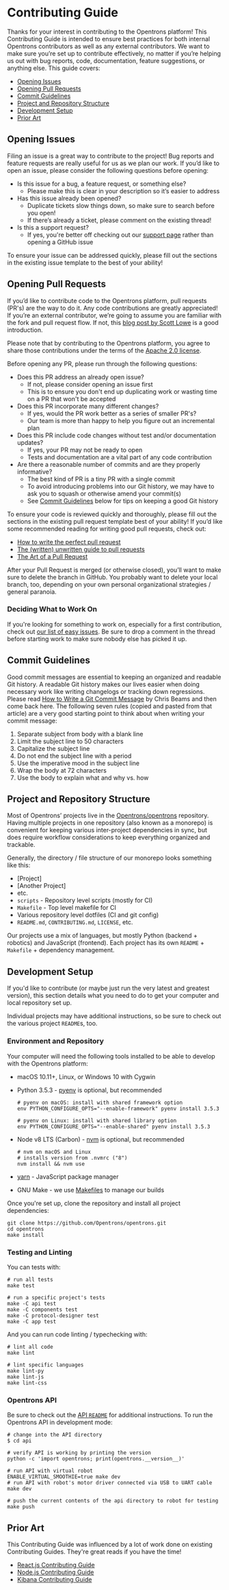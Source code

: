 # Contributing Guide

Thanks for your interest in contributing to the Opentrons platform! This Contributing Guide is intended to ensure best practices for both internal Opentrons contributors as well as any external contributors. We want to make sure you’re set up to contribute effectively, no matter if you’re helping us out with bug reports, code, documentation, feature suggestions, or anything else. This guide covers:

*   [Opening Issues](#opening-issues)
*   [Opening Pull Requests](#opening-pull-requests)
*   [Commit Guidelines](#commit-guidelines)
*   [Project and Repository Structure](#project-and-repository-structure)
*   [Development Setup](#development-setup)
*   [Prior Art](#prior-art)

## Opening Issues

Filing an issue is a great way to contribute to the project! Bug reports and feature requests are really useful for us as we plan our work. If you’d like to open an issue, please consider the following questions before opening:

*   Is this issue for a bug, a feature request, or something else?
    *   Please make this is clear in your description so it’s easier to address
*   Has this issue already been opened?
    *   Duplicate tickets slow things down, so make sure to search before you open!
    *   If there’s already a ticket, please comment on the existing thread!
*   Is this a support request?
    *   If yes, you're better off checking out our [support page][support] rather than opening a GitHub issue

To ensure your issue can be addressed quickly, please fill out the sections in the existing issue template to the best of your ability!

## Opening Pull Requests

If you’d like to contribute code to the Opentrons platform, pull requests (PR's) are the way to do it. Any code contributions are greatly appreciated! If you’re an external contributor, we’re going to assume you are familiar with the fork and pull request flow. If not, this [blog post by Scott Lowe][fork-and-pull] is a good introduction.

Please note that by contributing to the Opentrons platform, you agree to share those contributions under the terms of the [Apache 2.0 license](./LICENSE).

Before opening any PR, please run through the following questions:

*   Does this PR address an already open issue?
    *   If not, please consider opening an issue first
    *   This is to ensure you don't end up duplicating work or wasting time on a PR that won't be accepted
*   Does this PR incorporate many different changes?
    *   If yes, would the PR work better as a series of smaller PR's?
    *   Our team is more than happy to help you figure out an incremental plan
*   Does this PR include code changes without test and/or documentation updates?
    *   If yes, your PR may not be ready to open
    *   Tests and documentation are a vital part of any code contribution
*   Are there a reasonable number of commits and are they properly informative?
    *   The best kind of PR is a tiny PR with a single commit
    *   To avoid introducing problems into our Git history, we may have to ask you to squash or otherwise amend your commit(s)
    *   See [Commit Guidelines](#commit-guidelines) below for tips on keeping a good Git history

To ensure your code is reviewed quickly and thoroughly, please fill out the sections in the existing pull request template best of your ability! If you’d like some recommended reading for writing good pull requests, check out:

*   [How to write the perfect pull request][how-to-write-pr]
*   [The (written) unwritten guide to pull requests][unwritten-guide-to-pr]
*   [The Art of a Pull Request][art-of-pr]

After your Pull Request is merged (or otherwise closed), you’ll want to make sure to delete the branch in GitHub. You probably want to delete your local branch, too, depending on your own personal organizational strategies / general paranoia.

### Deciding What to Work On

If you're looking for something to work on, especially for a first contribution, check out [our list of easy issues][easyfix]. Be sure to drop a comment in the thread before starting work to make sure nobody else has picked it up.

## Commit Guidelines

Good commit messages are essential to keeping an organized and readable Git history. A readable Git history makes our lives easier when doing necessary work like writing changelogs or tracking down regressions. Please read [How to Write a Git Commit Message][commit-message-how-to] by Chris Beams and then come back here. The following seven rules (copied and pasted from that article) are a very good starting point to think about when writing your commit message:

1.  Separate subject from body with a blank line
2.  Limit the subject line to 50 characters
3.  Capitalize the subject line
4.  Do not end the subject line with a period
5.  Use the imperative mood in the subject line
6.  Wrap the body at 72 characters
7.  Use the body to explain what and why vs. how

## Project and Repository Structure

Most of Opentrons’ projects live in the [Opentrons/opentrons][repo] repository. Having multiple projects in one repository (also known as a monorepo) is convenient for keeping various inter-project dependencies in sync, but does require workflow considerations to keep everything organized and trackable.

Generally, the directory / file structure of our monorepo looks something like this:

*   \[Project]
*   \[Another Project]
*   etc.
*   `scripts` - Repository level scripts (mostly for CI)
*   `Makefile` - Top level makefile for CI
*   Various repository level dotfiles (CI and git config)
*   `README.md`, `CONTRIBUTING.md`, `LICENSE`, etc.

Our projects use a mix of languages, but mostly Python (backend + robotics) and JavaScript (frontend). Each project has its own `README` + `Makefile` + dependency management.

## Development Setup

If you'd like to contribute (or maybe just run the very latest and greatest version), this section details what you need to do to get your computer and local repository set up.

Individual projects may have additional instructions, so be sure to check out the various project `README`s, too.

### Environment and Repository

Your computer will need the following tools installed to be able to develop with the Opentrons platform:

*   macOS 10.11+, Linux, or Windows 10 with Cygwin
*   Python 3.5.3  - [pyenv](https://github.com/pyenv/pyenv) is optional, but recommended

    ``` shell
    # pyenv on macOS: install with shared framework option
    env PYTHON_CONFIGURE_OPTS="--enable-framework" pyenv install 3.5.3

    # pyenv on Linux: install with shared library option
    env PYTHON_CONFIGURE_OPTS="--enable-shared" pyenv install 3.5.3
    ```

*   Node v8 LTS (Carbon) - [nvm][] is optional, but recommended

    ```shell
    # nvm on macOS and Linux
    # installs version from .nvmrc ("8")
    nvm install && nvm use
    ```

*   [yarn][yarn-install] - JavaScript package manager

*   GNU Make - we use [Makefiles][] to manage our builds

Once you're set up, clone the repository and install all project dependencies:

```shell
git clone https://github.com/Opentrons/opentrons.git
cd opentrons
make install
```

### Testing and Linting

You can tests with:

```shell
# run all tests
make test

# run a specific project's tests
make -C api test
make -C components test
make -C protocol-designer test
make -C app test
```

And you can run code linting / typechecking with:

```shell
# lint all code
make lint

# lint specific languages
make lint-py
make lint-js
make lint-css
```

### Opentrons API

Be sure to check out the [API `README`][api-readme] for additional instructions. To run the Opentrons API in development mode:

```shell
# change into the API directory
$ cd api

# verify API is working by printing the version
python -c 'import opentrons; print(opentrons.__version__)'

# run API with virtual robot
ENABLE_VIRTUAL_SMOOTHIE=true make dev
# run API with robot's motor driver connected via USB to UART cable
make dev

# push the current contents of the api directory to robot for testing
make push
```

## Prior Art

This Contributing Guide was influenced by a lot of work done on existing Contributing Guides. They're great reads if you have the time!

*   [React.js Contributing Guide][react-contributing]
*   [Node.js Contributing Guide][node-contributing]
*   [Kibana Contributing Guide][kibana-contributing]

[repo]: https://github.com/Opentrons/opentrons
[api-readme]: ./api/README.rst

[easyfix]: https://github.com/Opentrons/opentrons/issues?q=is%3Aopen+is%3Aissue+label%3Aeasyfix
[support]: https://support.opentrons.com/
[fork-and-pull]: https://blog.scottlowe.org/2015/01/27/using-fork-branch-git-workflow/
[how-to-write-pr]: https://github.com/blog/1943-how-to-write-the-perfect-pull-request
[unwritten-guide-to-pr]: https://www.atlassian.com/blog/git/written-unwritten-guide-pull-requests
[art-of-pr]: https://ponyfoo.com/articles/art-of-pull-request
[commit-message-how-to]: https://chris.beams.io/posts/git-commit/
[react-contributing]: https://reactjs.org/docs/how-to-contribute.html
[node-contributing]: https://github.com/nodejs/node/blob/master/CONTRIBUTING.md
[kibana-contributing]: https://github.com/elastic/kibana/blob/master/CONTRIBUTING.md
[makefiles]: https://en.wikipedia.org/wiki/Makefile
[nvm]: https://github.com/creationix/nvm
[yarn-install]: https://yarnpkg.com/en/docs/install
